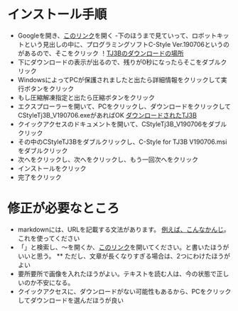 # インストール手順

- Googleを開き、[このリンク](http://www.daisendenshi.com/download/)を開く
-下のほうまで見ていって、ロボットキットという見出しの中に、プログラミングソフトC-Style Ver.190706というのがあるので、そこをクリック
！[TJ3Bのダウンロードの場所](https://cdn.discordapp.com/attachments/695986016909262873/708651523646947368/unknown.png)
- 下にダウンロードの表示が出るので、残りが0秒になったらそこをダブルクリック
- WindowsによってPCが保護されましたと出たら詳細情報をクリックして実行ボタンをクリック
- もし圧縮解凍指定と出たら圧縮ボタンをクリック
- エクスプローラーを開いて、PCをクリックし、ダウンロードをクリックしてCStyleTj3B_V190706.exeがあればOK
[ダウンロードされたTJ3B](https://media.discordapp.net/attachments/695986016909262873/708656447923159040/unknown.png)
- クイックアクセスのドキュメントを開いて、CStyleTj3B_V190706をダブルクリック
- その中のCStyleTJ3Bをダブルクリックし、C-Style for TJ3B V190706.msiをダブルクリック
- 次へをクリックし、次へをクリックし、もう一回次へをクリック
- インストールをクリック
- 完了をクリック

# 修正が必要なところ
 * markdownには、URLを記載する文法があります。 [例えば、こんなかんじ](https://www.google.com)。これを使ってください
 * 「」と検索し、～を開くか、[このリンク]()を開いてください。と書いたほうがいいと思う。
 ** ただし、文章が長くなりすぎる場合は、2つにわけたほうがよい
 * 要所要所で画像を入れたほうがよい。テキストを読む人は、今の状態で正しいのか不安になる。
 * クイックアクセスに、ダウンロードがない可能性もあるから、PCをクリックしてダウンロードを選んだほうが良い

